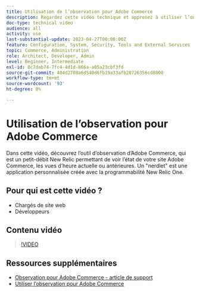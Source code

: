 ```yaml
---
title: Utilisation de l’observation pour Adobe Commerce
description: Regardez cette vidéo technique et apprenez à utiliser l’outil d’observation pour Adobe Commerce.
doc-type: technical video
audience: all
activity: use
last-substantial-update: 2023-04-27T00:00:00Z
feature: Configuration, System, Security, Tools and External Services
topic: Commerce, Administration
role: Architect, Developer, Admin
level: Beginner, Intermediate
exl-id: 8c7dab74-7fc4-4d1d-866a-a05a23cbf3fd
source-git-commit: 404d2708a6d540d6fb19a33afb20726356cd8000
workflow-type: tm+mt
source-wordcount: '93'
ht-degree: 0%

---
```


# Utilisation de l’observation pour Adobe Commerce

Dans cette vidéo, découvrez l’outil d’observation d’Adobe Commerce, qui est un petit-débit New Relic permettant de voir l’état de votre site Adobe Commerce, les vues d’heure actuelle ou antérieures. Un &quot;nerdlet&quot; est une application personnalisée créée avec la programmabilité New Relic One.

## Pour qui est cette vidéo ?

- Chargés de site web
- Développeurs

## Contenu vidéo

>[!VIDEO](https://video.tv.adobe.com/v/3410747?quality=12&learn=on&captions=fre_fr)

## Ressources supplémentaires

- [Observation pour Adobe Commerce - article de support](https://experienceleague.adobe.com/docs/commerce-knowledge-base/kb/support-tools/observation/observation-adobe-commerce-overview.html?lang=fr&)
- [Utiliser l’observation pour Adobe Commerce](https://experienceleague.adobe.com/docs/commerce-operations/tools/observation-for-adobe-commerce/intro.html?lang=fr)
